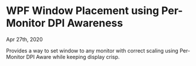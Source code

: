 # WPF Window Placement using Per-Monitor DPI Awareness
Apr 27th, 2020

Provides a way to set window to any monitor with correct scaling using Per-Monitor DPI Aware while keeping display crisp.